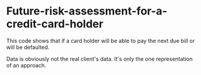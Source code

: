 # Future-risk-assessment-for-a-credit-card-holder

This code shows that if a card holder will be able to pay the next due bill or will be defaulted.

Data is obviously not the real client's data. It's only the one representation of an approach.

